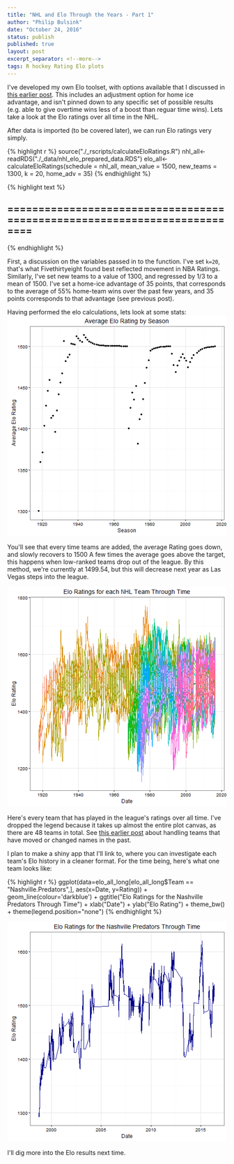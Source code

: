 ```yaml
---
title: "NHL and Elo Through the Years - Part 1"
author: "Philip Bulsink"
date: "October 24, 2016"
status: publish
published: true
layout: post
excerpt_separator: <!--more-->
tags: R hockey Rating Elo plots
---
```

 

 
I've developed my own Elo toolset, with options available that I discussed in [this earlier post](https://pbulsink.github.io/blog/2016-10-12/new_elo_tools.html). This includes an adjustment option for home ice advantage, and isn't pinned down to any specific set of possible results (e.g. able to give overtime wins less of a boost than reguar time wins). Lets take a look at the Elo ratings over all time in the NHL.
 
<!--more-->
 
After data is imported (to be covered later), we can run Elo ratings very simply.
 

{% highlight r %}
source("./_rscripts/calculateEloRatings.R")
nhl_all<-readRDS("./_data/nhl_elo_prepared_data.RDS")
elo_all<-calculateEloRatings(schedule = nhl_all, mean_value = 1500, new_teams = 1300, k = 20, home_adv = 35)
{% endhighlight %}



{% highlight text %}
## ==========================================================================
{% endhighlight %}
 
First, a discussion on the variables passed in to the function. I've set `k=20`, that's what Fivethirtyeight found best reflected movement in NBA Ratings. Similarly, I've set new teams to a value of 1300, and regressed by 1/3 to a mean of 1500. I've set a home-ice advantage of 35 points, that corresponds to the average of 55% home-team wins over the past few years, and 35 points corresponds to that advantage (see previous post).
 
Having performed the elo calculations, lets look at some stats:
![plot of chunk ggplot_means](/images/ggplot_means-1.png)
 
You'll see that every time teams are added, the average Rating goes down, and slowly recovers to 1500 A few times the average goes above the target, this happens when low-ranked teams drop out of the league. By this method, we're currently at 1499.54, but this will decrease next year as Las Vegas steps into the league.
 
![plot of chunk ggplot_all_ratings](/images/ggplot_all_ratings-1.png)
 
Here's every team that has played in the league's ratings over all time. I've dropped the legend because it takes up almost the entire plot canvas, as there are 48 teams in total. See [this earlier post](https://pbulsink.github.io/blog/2016-07-28/Cleaning-Hockey-Reference-Data.html) about handling teams that have moved or changed names in the past.
 
I plan to make a shiny app that I'll link to, where you can investigate each team's Elo history in a cleaner format. For the time being, here's what one team looks like:

{% highlight r %}
ggplot(data=elo_all_long[elo_all_long$Team == "Nashville.Predators",], 
        aes(x=Date, y=Rating)) +
     geom_line(colour='darkblue') +
     ggtitle("Elo Ratings for the Nashville Predators Through Time") +
     xlab("Date") +
     ylab("Elo Rating") +
     theme_bw() +
     theme(legend.position="none")
{% endhighlight %}

![plot of chunk ggplot_one_team_elo](/images/ggplot_one_team_elo-1.png)
 
I'll dig more into the Elo results next time.
